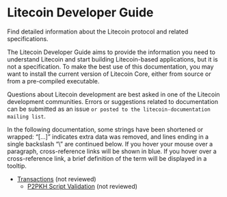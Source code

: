 # Litecoin Developer Guide
Find detailed information about the Litecoin protocol and related specifications.

The Litecoin Developer Guide aims to provide the information you need to understand Litecoin and start building Litecoin-based applications, but it is not a specification. To make the best use of this documentation, you may want to install the current version of Litecoin Core, either from source or from a pre-compiled executable.

Questions about Litecoin development are best asked in one of the Litecoin development communities. Errors or suggestions related to documentation can be submitted as an issue `or posted to the litecoin-documentation mailing list`.

In the following documentation, some strings have been shortened or wrapped: “[…]” indicates extra data was removed, and lines ending in a single backslash “\” are continued below. If you hover your mouse over a paragraph, cross-reference links will be shown in blue. If you hover over a cross-reference link, a brief definition of the term will be displayed in a tooltip.

- [Transactions](Transactions.md) (not reviewed)
  - [P2PKH Script Validation](P2PKH-script-validation.md) (not reviewed)
